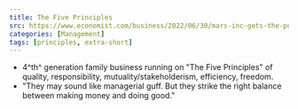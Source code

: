 ```yaml
---
title: The Five Principles
src: https://www.economist.com/business/2022/06/30/mars-inc-gets-the-purpose-v-profit-balance-right
categories: [Management]
tags: [principles, extra-short]
---
```



-  4^th^ generation family business running on "The Five Principles" of quality, responsibility, mutuality/stakeholderism, efficiency, freedom.
- "They may sound like managerial guff. But they strike the right balance between making money and doing good."